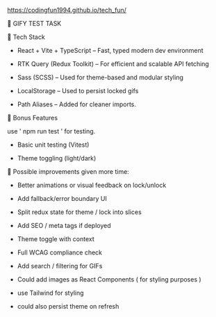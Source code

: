 https://codingfun1994.github.io/tech_fun/



📇 GIFY TEST TASK

🔧 Tech Stack

* React + Vite + TypeScript – Fast, typed modern dev environment

* RTK Query (Redux Toolkit) – For efficient and scalable API fetching

* Sass (SCSS) – Used for theme-based and modular styling

* LocalStorage – Used to persist locked gifs

* Path Aliases – Added for cleaner imports.


🧪 Bonus Features

use ' npm run test ' for testing. 

* Basic unit testing (Vitest)

* Theme toggling (light/dark)


📁 Possible improvements given more time:

* Better animations or visual feedback on lock/unlock

* Add fallback/error boundary UI

* Split redux state for theme / lock into slices

* Add SEO / meta tags if deployed

* Theme toggle with context 

* Full WCAG compliance check

* Add search / filtering for GIFs

* Could add images as React Components ( for styling purposes )

* use Tailwind for styling 

* could also persist theme on refresh 
